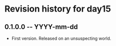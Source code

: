 # Revision history for day15

## 0.1.0.0  -- YYYY-mm-dd

* First version. Released on an unsuspecting world.
